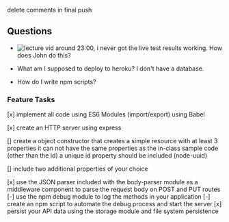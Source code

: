 delete comments in final push




## Questions
  * ![lecture vid](https://www.youtube.com/watch?v=oEaTXfEEKxI) around 23:00, i never got the live test results working.  How does John do this?

  * What am I supposed to deploy to heroku?  I don't have a database.

  * How do I write npm scripts?
  

### Feature Tasks

[x] implement all code using ES6 Modules (import/export) using Babel

[x] create an HTTP server using express

[]  create a object constructor that creates a simple resource with at least 3 properties
it can not have the same properties as the in-class sample code (other than the id)
a unique id property should be included (node-uuid)

[]  include two additional properties of your choice

[x] use the JSON parser included with the body-parser module as a middleware component to parse the request body on POST and PUT routes
[-] use the npm debug module to log the methods in your application
[-] create an npm script to automate the debug process and start the server
[x] persist your API data using the storage module and file system persistence